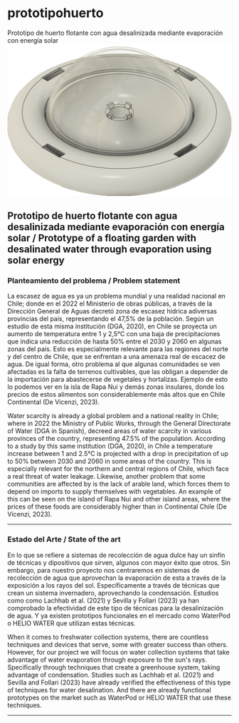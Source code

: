 # prototipohuerto
Prototipo de huerto flotante con agua desalinizada mediante evaporación con energía solar
![image](PrototipoVistaSuperiorAjustado.png)

## Prototipo de huerto flotante con agua desalinizada mediante evaporación con energía solar  /  Prototype of a floating garden with desalinated water through evaporation using solar energy
### Planteamiento del problema / Problem statement

La escasez de agua es ya un problema mundial y una realidad nacional en Chile; donde en el 2022 el Ministerio de obras públicas, a través de la Dirección General de Aguas decretó zona de escasez hídrica adiversas provincias del país, representando el 47,5% de la población. Según un estudio de esta misma institución (DGA, 2020), en Chile se proyecta un aumento de temperatura entre 1 y 2,5°C con una baja de precipitaciones que indica una reducción de hasta 50% entre el 2030 y 2060 en algunas zonas del país. Esto es especialmente relevante para las regiones del norte y del centro de Chile, que se enfrentan a una amenaza real de escacez de agua. De igual forma, otro problema al que algunas comunidades se ven afectadas es la falta de terrenos cultivables, que las obligan a depender de la importación para abastecerse de vegetales y hortalizas. Ejemplo de esto lo podemos ver en la isla de Rapa Nui y demás zonas insulares, donde los precios de estos alimentos son considerablemente más altos que en Chile Continental (De Vicenzi, 2023).

Water scarcity is already a global problem and a national reality in Chile; where in 2022 the Ministry of Public Works, through the General Directorate of Water (DGA in Spanish), decreed areas of water scarcity in various provinces of the country, representing 47.5% of the population. According to a study by this same institution (DGA, 2020), in Chile a temperature increase between 1 and 2.5°C is projected with a drop in precipitation of up to 50% between 2030 and 2060 in some areas of the country. This is especially relevant for the northern and central regions of Chile, which face a real threat of water leakage. Likewise, another problem that some communities are affected by is the lack of arable land, which forces them to depend on imports to supply themselves with vegetables. An example of this can be seen on the island of Rapa Nui and other island areas, where the prices of these foods are considerably higher than in Continental Chile (De Vicenzi, 2023).

------

### Estado del Arte / State of the art

En lo que se refiere a sistemas de recolección de agua dulce hay un sinfín de técnicas y dipositivos que sirven, algunos con mayor éxito que otros. Sin embargo, para nuestro proyecto nos centraremos en sistemas de recolección de agua que aprovechan la evaporación de esta a través de la exposición a los rayos del sol. Específicamente a través de técnicas que crean un sistema invernadero, aprovechando la condensación. Estudios como como Lachhab et al. (2021) y Sevilla y Follari (2023) ya han comprobado la efectividad de este tipo de técnicas para la desalinización de agua. Y ya existen prototipos funcionales en el mercado como WaterPod o HELIO WATER que utilizan estas técnicas.

When it comes to freshwater collection systems, there are countless techniques and devices that serve, some with greater success than others. However, for our project we will focus on water collection systems that take advantage of water evaporation through exposure to the sun's rays. Specifically through techniques that create a greenhouse system, taking advantage of condensation. Studies such as Lachhab et al. (2021) and Sevilla and Follari (2023) have already verified the effectiveness of this type of techniques for water desalination. And there are already functional prototypes on the market such as WaterPod or HELIO WATER that use these techniques.

------


### 


